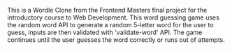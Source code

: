 This is a Wordle Clone from the Frontend Masters final project for the introductory course to Web Development. This word guessing game uses the random word API to generate a random 5-letter word for the user to guess, inputs are then validated with 'validate-word' API. The game continues until the user guesses the word correctly or runs out of attempts.
